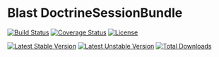 # Blast DoctrineSessionBundle

[![Build Status](https://travis-ci.org/blast-project/DoctrineSessionBundle.svg?branch=master)](https://travis-ci.org/blast-project/DoctrineSessionBundle)
[![Coverage Status](https://coveralls.io/repos/github/blast-project/DoctrineSessionBundle/badge.svg?branch=master)](https://coveralls.io/github/blast-project/DoctrineSessionBundle?branch=master)
[![License](https://img.shields.io/github/license/blast-project/DoctrineSessionBundle.svg?style=flat-square)](./LICENCE.md)

[![Latest Stable Version](https://poser.pugx.org/blast-project/doctrine-session-bundle/v/stable)](https://packagist.org/packages/blast-project/doctrine-session-bundle)
[![Latest Unstable Version](https://poser.pugx.org/blast-project/doctrine-session-bundle/v/unstable)](https://packagist.org/packages/blast-project/doctrine-session-bundle)
[![Total Downloads](https://poser.pugx.org/blast-project/doctrine-session-bundle/downloads)](https://packagist.org/packages/blast-project/doctrine-session-bundle)


